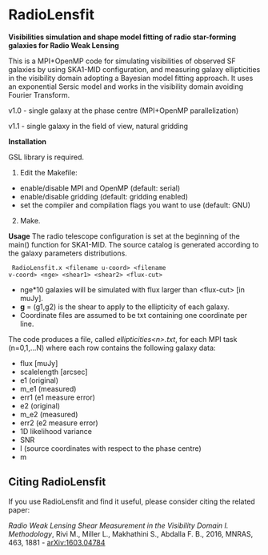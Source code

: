 # RadioLensfit 

**Visibilities simulation and shape model fitting of radio star-forming galaxies for Radio Weak Lensing**

This is a MPI+OpenMP code for simulating visibilities of observed SF galaxies by using SKA1-MID configuration, and measuring galaxy ellipticities in the visibility domain adopting  a Bayesian model fitting approach. It uses an exponential Sersic model and works in the visibility domain avoiding Fourier Transform. 

v1.0 - single galaxy at the phase centre (MPI+OpenMP parallelization) 

v1.1 - single galaxy in the field of view, natural gridding

**Installation**

GSL library is required.

1) Edit the Makefile:
- enable/disable MPI and OpenMP (default: serial)
- enable/disable gridding (default: gridding enabled)
- set the compiler and compilation flags you want to use (default: GNU)

2) Make.

**Usage**
The radio telescope configuration is set at the beginning of the main() function for SKA1-MID. The source catalog is generated according to the galaxy parameters distributions.

<code> RadioLensfit.x \<filename u-coord\> \<filename v-coord\> \<nge\> \<shear1\> \<shear2\> \<flux-cut\> </code>

- nge*10 galaxies will be simulated with flux larger than \<flux-cut\> [in muJy].
- **g** = (g1,g2) is the shear to apply to the ellipticity of each galaxy.
- Coordinate files are assumed to be txt containing one coordinate per line.

The code produces a file, called _ellipticities\<n\>.txt_, for each MPI task (n=0,1,...N) where each row contains the following galaxy data:

- flux [muJy]
- scalelength [arcsec]
- e1 (original)
- m_e1 (measured) 
- err1 (e1 measure error) 
- e2 (original) 
- m_e2 (measured)
- err2 (e2 measure error)
- 1D likelihood variance
- SNR
- l (source coordinates with respect to the phase centre) 
- m

## Citing RadioLensfit
If you use RadioLensfit and find it useful, please consider citing the related paper: 

_Radio Weak Lensing Shear Measurement in the Visibility Domain I. Methodology_, Rivi M., Miller L., Makhathini S., Abdalla F. B., 2016, MNRAS, 463, 1881 - [arXiv:1603.04784](https://arxiv.org/abs/1603.04784)
